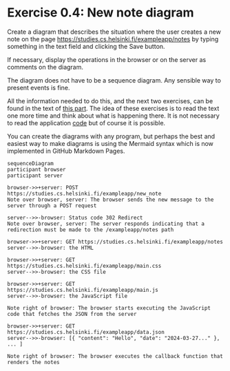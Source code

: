 # Exercise 0.4: New note diagram

Create a diagram that describes the situation where the user creates a new note on the page https://studies.cs.helsinki.fi/exampleapp/notes by typing something in the text field and clicking the Save button.

If necessary, display the operations in the browser or on the server as comments on the diagram.

The diagram does not have to be a sequence diagram. Any sensible way to present events is fine.

All the information needed to do this, and the next two exercises, can be found in the text of [this part](https://fullstackopen.com/es/part0/fundamentos_de_las_aplicaciones_web#formularios-y-http-post). The idea of these exercises is to read the text one more time and think about what is happening there. It is not necessary to read the application [code](https://github.com/mluukkai/example_app) but of course it is possible.

You can create the diagrams with any program, but perhaps the best and easiest way to make diagrams is using the Mermaid syntax which is now implemented in GitHub Markdown Pages.

```mermaid
sequenceDiagram
participant browser
participant server

browser->>+server: POST https://studies.cs.helsinki.fi/exampleapp/new_note
Note over browser, server: The browser sends the new message to the server through a POST request

server-->>-browser: Status code 302 Redirect
Note over browser, server: The server responds indicating that a redirection must be made to the /exampleapp/notes path

browser->>+server: GET https://studies.cs.helsinki.fi/exampleapp/notes
server-->>-browser: the HTML

browser->>+server: GET https://studies.cs.helsinki.fi/exampleapp/main.css
server-->>-browser: the CSS file

browser->>+server: GET https://studies.cs.helsinki.fi/exampleapp/main.js
server-->>-browser: the JavaScript file

Note right of browser: The browser starts executing the JavaScript code that fetches the JSON from the server

browser->>+server: GET https://studies.cs.helsinki.fi/exampleapp/data.json
server-->>-browser: [{ "content": "Hello", "date": "2024-03-27..." }, ... ]

Note right of browser: The browser executes the callback function that renders the notes
```